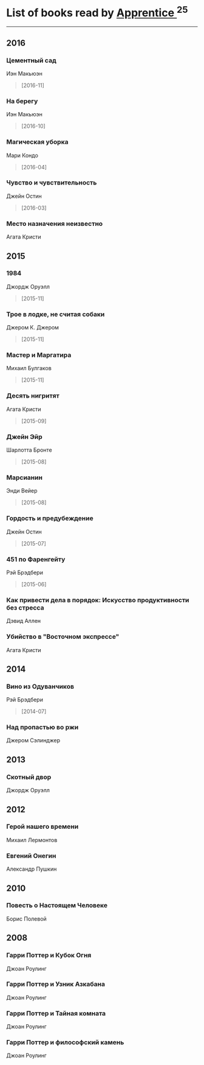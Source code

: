 # List of books read by [Apprentice ](http://vk.com/id52821952)<sup>25</sup>
---

## 2016

### Цементный сад
Иэн Макьюэн
> [2016-11] 


### На берегу
Иэн Макьюэн
> [2016-10] 


### Магическая уборка
Мари Кондо
> [2016-04] 


### Чувство и чувствительность
Джейн Остин
> [2016-03] 


### Место назначения неизвестно
Агата Кристи



## 2015

### 1984
Джордж Оруэлл
> [2015-11] 


### Трое в лодке, не считая собаки
Джером К. Джером
> [2015-11] 


### Мастер и Маргатира
Михаил Булгаков
> [2015-11] 


### Десять нигритят
Агата Кристи
> [2015-09] 


### Джейн Эйр
Шарлотта Бронте
> [2015-08] 


### Марсианин
Энди Вейер
> [2015-08] 


### Гордость и предубеждение
Джейн Остин
> [2015-07] 


### 451 по Фаренгейту
Рэй Брэдбери
> [2015-06] 


### Как привести дела в порядок: Искусство продуктивности без стресса
Дэвид Аллен


### Убийство в "Восточном экспрессе"
Агата Кристи



## 2014

### Вино из Одуванчиков
Рэй Брэдбери
> [2014-07] 


### Над пропастью во ржи
Джером Сэлинджер



## 2013

### Скотный двор
Джордж Оруэлл



## 2012

### Герой нашего времени
Михаил Лермонтов


### Евгений Онегин
Александр Пушкин



## 2010

### Повесть о Настоящем Человеке
Борис Полевой



## 2008

### Гарри Поттер и Кубок Огня
Джоан Роулинг


### Гарри Поттер и Узник Азкабана
Джоан Роулинг


### Гарри Поттер и Тайная комната
Джоан Роулинг


### Гарри Поттер и философский камень
Джоан Роулинг



